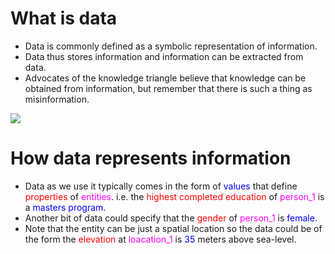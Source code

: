 # What is data
*  Data is commonly defined as a symbolic representation of information.
*  Data thus stores information and information can be extracted from data.
*  Advocates of the knowledge triangle believe that knowledge can be obtained from information, but remember that there is such a thing as misinformation.

![](https://geoinformatik.github.io/webbooks/GIS_VIZ/viz_res/KnowlageTriangel.jpg)

# How data represents information
<ul>
<li>Data as we use it typically comes in the form of <span style="color: #0000ff;">values</span> that define <span style="color: #ff0000;">properties</span> of <span style="color: #ff00ff;">entities</span>. i.e. the<span style="color: #ff0000;"> highest completed education</span> of <span style="color: #ff00ff;">person_1</span> is a <span style="color: #0000ff;">masters program</span>.</li>
<li>Another bit of data could specify that the <span style="color: #ff0000;">gender</span> of <span style="color: #ff00ff;">person_1</span> is <span style="color: #0000ff;">female</span>.</li>
<li>Note that the entity can be just a spatial location so the data could be of the form the <span style="color: #ff0000;">elevation</span> at<span style="color: #ff00ff;"> loacation_1</span> is <span style="color: #0000ff;">35</span> meters above sea-level.</li>
</ul>
